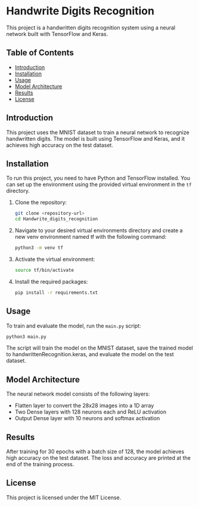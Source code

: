 # Handwrite Digits Recognition

This project is a handwritten digits recognition system using a neural network built with TensorFlow and Keras.

## Table of Contents
- [Introduction](#introduction)
- [Installation](#installation)
- [Usage](#usage)
- [Model Architecture](#model-architecture)
- [Results](#results)
- [License](#license)

## Introduction
This project uses the MNIST dataset to train a neural network to recognize handwritten digits. The model is built using TensorFlow and Keras, and it achieves high accuracy on the test dataset.

## Installation
To run this project, you need to have Python and TensorFlow installed. You can set up the environment using the provided virtual environment in the `tf` directory.

1. Clone the repository:
    ```sh
    git clone <repository-url>
    cd Handwrite_digits_recognition
    ```

2. Navigate to your desired virtual environments directory and create a new venv environment named tf with the following command:
    ```sh
    python3 -m venv tf 
    ```
3. Activate the virtual environment:
    ```sh
    source tf/bin/activate
    ```

4. Install the required packages:
    ```sh
    pip install -r requirements.txt
    ```

## Usage
To train and evaluate the model, run the `main.py` script:
```sh
python3 main.py
```

The script will train the model on the MNIST dataset, save the trained model to handwrittenRecognition.keras, and evaluate the model on the test dataset.

## Model Architecture
The neural network model consists of the following layers:

* Flatten layer to convert the 28x28 images into a 1D array
* Two Dense layers with 128 neurons each and ReLU activation
* Output Dense layer with 10 neurons and softmax activation

## Results

After training for 30 epochs with a batch size of 128, the model achieves high accuracy on the test dataset. The loss and accuracy are printed at the end of the training process.

## License
This project is licensed under the MIT License.
